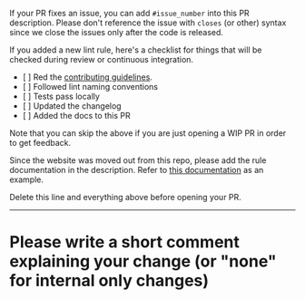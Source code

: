 <!--
    Thank you for contributing!
-->

If your PR fixes an issue, you can add `#issue_number` into this
PR description. Please don't reference the issue with `closes` (or other) syntax
since we close the issues only after the code is released.

If you added a new lint rule, here's a checklist for things that will be
checked during review or continuous integration.

- \[ ] Red the [contributing guidelines](https://github.com/dart-code-checker/dart-code-metrics/blob/master/CONTRIBUTING.md).
- \[ ] Followed lint naming conventions
- \[ ] Tests pass locally
- \[ ] Updated the changelog
- \[ ] Added the docs to this PR

Note that you can skip the above if you are just opening a WIP PR in
order to get feedback.

Since the website was moved out from this repo, please add the rule documentation in the description.
Refer to [this documentation](https://dcm.dev/docs/individuals/rules/common/format-comment/) as an example.

Delete this line and everything above before opening your PR.

---

# Please write a short comment explaining your change (or "none" for internal only changes)

<!-- Uncomment the section below, if you the PR adds or changes a rule>
<!--

## Rule documentation

### Config example (if applicable)

### Good example

### Bad example

-->
